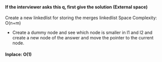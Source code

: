 #### If the interviewer asks this q, first give the solution (External space)
Create a new linkedlist for storing the merges linkedlist
Space Complexity: O(n+m)
- Create a dummy node and see which node is smaller in l1 and l2 and create a new node of the answer and move the pointer to the current node.
​
#### Inplace: O(1)